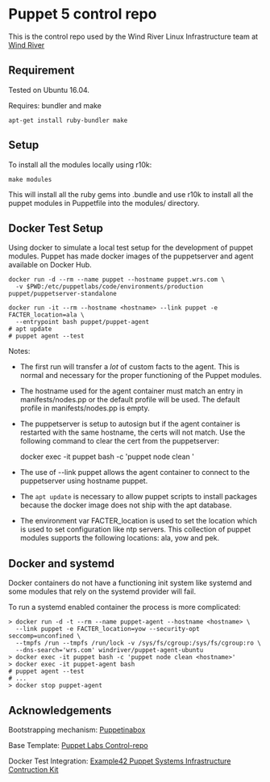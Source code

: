 # Puppet 5 control repo

This is the control repo used by the Wind River Linux Infrastructure
team at [Wind River](http://windriver.com/products/linux.html)

## Requirement

Tested on Ubuntu 16.04.

Requires: bundler and make

    apt-get install ruby-bundler make

## Setup

To install all the modules locally using r10k:

    make modules

This will install all the ruby gems into .bundle and use r10k to
install all the puppet modules in Puppetfile into the modules/ directory.

## Docker Test Setup

Using docker to simulate a local test setup for the development of
puppet modules. Puppet has made docker images of the puppetserver and
agent available on Docker Hub.

    docker run -d --rm --name puppet --hostname puppet.wrs.com \
      -v $PWD:/etc/puppetlabs/code/environments/production puppet/puppetserver-standalone

    docker run -it --rm --hostname <hostname> --link puppet -e FACTER_location=ala \
      --entrypoint bash puppet/puppet-agent
    # apt update
    # puppet agent --test

Notes:

- The first run will transfer a _lot_ of custom facts to the
  agent. This is normal and necessary for the proper functioning of
  the Puppet modules.

- The hostname used for the agent container must match an entry in
  manifests/nodes.pp or the default profile will be used. The default
  profile in manifests/nodes.pp is empty.

- The puppetserver is setup to autosign but if the agent container is
  restarted with the same hostname, the certs will not match. Use the
  following command to clear the cert from the puppetserver:

    docker exec -it puppet bash -c 'puppet node clean <hostname>'

- The use of --link puppet allows the agent container to connect to
  the puppetserver using hostname puppet.

- The `apt update` is necessary to allow puppet scripts to install
  packages because the docker image does not ship with the apt database.

- The environment var FACTER_location is used to set the location
  which is used to set configuration like ntp servers. This collection
  of puppet modules supports the following locations: ala, yow and
  pek.

## Docker and systemd

Docker containers do not have a functioning init system like systemd
and some modules that rely on the systemd provider will fail.

To run a systemd enabled container the process is more complicated:

    > docker run -d -t --rm --name puppet-agent --hostname <hostname> \
      --link puppet -e FACTER_location=yow --security-opt seccomp=unconfined \
      --tmpfs /run --tmpfs /run/lock -v /sys/fs/cgroup:/sys/fs/cgroup:ro \
      --dns-search='wrs.com' windriver/puppet-agent-ubuntu
    > docker exec -it puppet bash -c 'puppet node clean <hostname>'
    > docker exec -it puppet-agent bash
    # puppet agent --test
    # ...
    > docker stop puppet-agent

## Acknowledgements

Bootstrapping mechanism: [Puppetinabox](https://github.com/puppetinabox/controlrepo)

Base Template: [Puppet Labs Control-repo](https://github.com/puppetlabs/control-repo)

Docker Test Integration: [Example42 Puppet Systems Infrastructure Contruction Kit](https://github.com/example42/psick)
